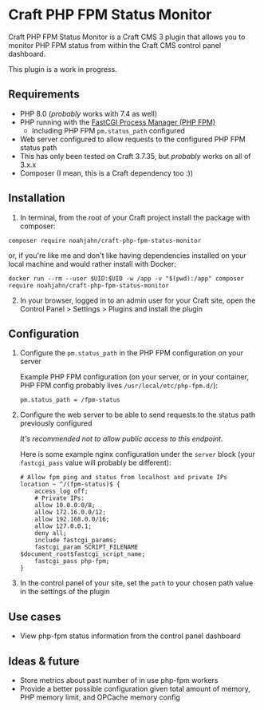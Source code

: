 # Craft PHP FPM Status Monitor

Craft PHP FPM Status Monitor is a Craft CMS 3 plugin that allows you to monitor PHP FPM status from within the Craft CMS control panel dashboard.

This plugin is a work in progress.


## Requirements

* PHP 8.0 (_probably_ works with 7.4 as well)
* PHP running with the [FastCGI Process Manager (PHP FPM)](https://www.php.net/manual/en/install.fpm.php)
    * Including PHP FPM `pm.status_path` configured
* Web server configured to allow requests to the configured PHP FPM status path
* This has only been tested on Craft 3.7.35, but _probably_ works on all of 3.x.x
* Composer (I mean, this is a Craft dependency too :))


## Installation

1. In terminal, from the root of your Craft project install the package with composer:

```
composer require noahjahn/craft-php-fpm-status-monitor
```

or, if you're like me and don't like having dependencies installed on your local machine and would rather install with Docker:

```
docker run --rm --user $UID:$UID -w /app -v "$(pwd):/app" composer require noahjahn/craft-php-fpm-status-monitor
```

2. In your browser, logged in to an admin user for your Craft site, open the Control Panel > Settings > Plugins and install the plugin


## Configuration

1. Configure the `pm.status_path` in the PHP FPM configuration on your server

    Example PHP FPM configuration (on your server, or in your container, PHP FPM config probably lives `/usr/local/etc/php-fpm.d/`):

    ```
    pm.status_path = /fpm-status
    ```

2. Configure the web server to be able to send requests to the status path previously configured

    *It's recommended not to allow public access to this endpoint.*

    Here is some example nginx configuration under the `server` block (your `fastcgi_pass` value will probably be different):

    ```nginx
    # Allow fpm ping and status from localhost and private IPs
    location ~ ^/(fpm-status)$ {
        access_log off;
        # Private IPs:
        allow 10.0.0.0/8;
        allow 172.16.0.0/12;
        allow 192.168.0.0/16;
        allow 127.0.0.1;
        deny all;
        include fastcgi_params;
        fastcgi_param SCRIPT_FILENAME $document_root$fastcgi_script_name;
        fastcgi_pass php-fpm;
    }
    ```

3. In the control panel of your site, set the `path` to your chosen path value in the settings of the plugin


## Use cases

* View php-fpm status information from the control panel dashboard


## Ideas & future

* Store metrics about past number of in use php-fpm workers
* Provide a better possible configuration given total amount of memory, PHP memory limit, and OPCache memory config
